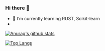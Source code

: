 ### Hi there 👋

<!--
**nonmean/nonmean** is a ✨ _special_ ✨ repository because its `README.md` (this file) appears on your GitHub profile.

Here are some ideas to get you started:

- 🔭 I’m currently working on ...
- 🌱 I’m currently learning ...
- 👯 I’m looking to collaborate on ...
- 🤔 I’m looking for help with ...
- 💬 Ask me about ...
- 📫 How to reach me: ...
- 😄 Pronouns: ...
- ⚡ Fun fact: ...
-->

- 🌱 I’m currently learning RUST, Scikit-learn
- 
[![Anurag's github stats](https://github-readme-stats.vercel.app/api?username=nonmean)](https://github.com/nonmean/github-readme-stats)

[![Top Langs](https://github-readme-stats.vercel.app/api/top-langs/?username=nonmean&hide=jupyter%20notebook)](https://github.com/nonmean/github-readme-stats)

